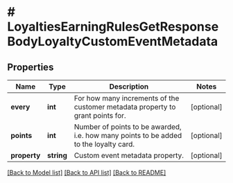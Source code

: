 # # LoyaltiesEarningRulesGetResponseBodyLoyaltyCustomEventMetadata

## Properties

Name | Type | Description | Notes
------------ | ------------- | ------------- | -------------
**every** | **int** | For how many increments of the customer metadata property to grant points for. | [optional]
**points** | **int** | Number of points to be awarded, i.e. how many points to be added to the loyalty card. | [optional]
**property** | **string** | Custom event metadata property. | [optional]

[[Back to Model list]](../../README.md#models) [[Back to API list]](../../README.md#endpoints) [[Back to README]](../../README.md)
